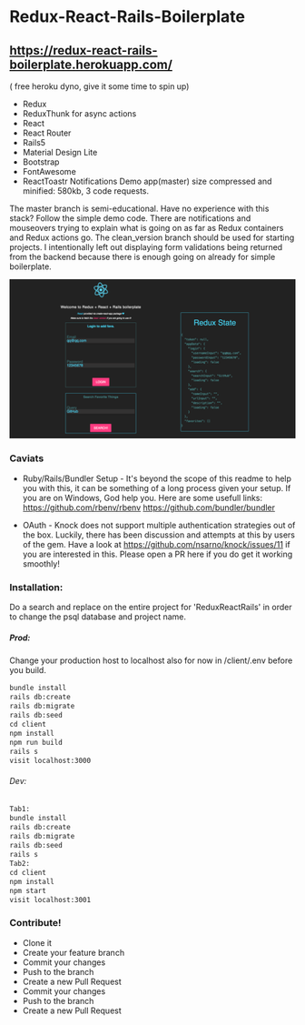 # Redux-React-Rails-Boilerplate
## https://redux-react-rails-boilerplate.herokuapp.com/ 
( free heroku dyno, give it some time to spin up)

* Redux
* ReduxThunk for async actions
* React
* React Router
* Rails5
* Material Design Lite
* Bootstrap
* FontAwesome
* ReactToastr Notifications
Demo app(master) size compressed and minified: 580kb, 3 code requests.

The master branch is semi-educational. Have no experience with this stack?
Follow the simple demo code. There are notifications and mouseovers
trying to explain what is going on as far as Redux containers and Redux
actions go. The clean_version branch should be used for starting projects. I
intentionally left out displaying form validations being returned from
the backend because there is enough going on already for simple boilerplate.


![Screenshot](screenshot.png)

### Caviats
* Ruby/Rails/Bundler Setup - It's beyond the scope of this readme to 
help you with this, it can be something of a long process given your setup.
If you are on Windows, God help you. Here are some usefull links:
https://github.com/rbenv/rbenv https://github.com/bundler/bundler

* OAuth - Knock does not support multiple authentication  strategies out
of the box. Luckily, there has been discussion and attempts at this by
users of the gem. Have a look at https://github.com/nsarno/knock/issues/11
if you are interested in this. Please open a PR here if you do get it working
smoothly!

### Installation:

Do a search and replace on the entire project for 'ReduxReactRails' in
order to change the psql database and project name. 

##### Prod:
Change your production host to localhost also for now in /client/.env before you build.
```
bundle install
rails db:create
rails db:migrate
rails db:seed
cd client
npm install
npm run build
rails s
visit localhost:3000
```

###### Dev:
```
Tab1:
bundle install
rails db:create
rails db:migrate
rails db:seed
rails s
Tab2:
cd client
npm install
npm start
visit localhost:3001
```

### Contribute!
* Clone it
* Create your feature branch
* Commit your changes
* Push to the branch
* Create a new Pull Request
* Commit your changes
* Push to the branch
* Create a new Pull Request
